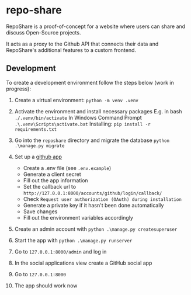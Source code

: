 # repo-share

RepoShare is a proof-of-concept for a website where users can share and discuss Open-Source projects.

It acts as a proxy to the Github API that connects their data and RepoShare's additional features to a custom frontend.

## Development

To create a development environment follow the steps below (work in progress):

1. Create a virtual environment:
   `python -m venv .venv`
1. Activate the environment and install necessary packages
   E.g. in bash
   `./.venv/bin/activate`
   In Windows Command Prompt
   `.\.venv\Scripts\activate.bat`
   Installing:
   `pip install -r requirements.txt`
1. Go into the `reposhare` directory and migrate the database
   `python .\manage.py migrate`
1. Set up a [github app](https://github.com/settings/apps)

   - Create a .env file (see `.env.example`)
   - Generate a client secret
   - Fill out the app information
   - Set the callback url to `http://127.0.0.1:8000/accounts/github/login/callback/`
   - Check `Request user authorization (OAuth) during installation`
   - Generate a private key if it hasn't been done automatically
   - Save changes
   - Fill out the environment variables accordingly

1. Create an admin account with `python .\manage.py createsuperuser`
1. Start the app with `python .\manage.py runserver`
1. Go to `127.0.0.1:8000/admin` and log in
1. In the social applications view create a GitHub social app
1. Go to `127.0.0.1:8000`
1. The app should work now
